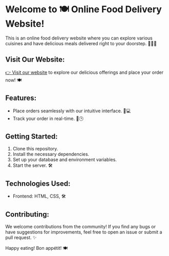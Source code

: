 # Welcome to 🍽️ Online Food Delivery Website! 

This is an online food delivery website where you can explore various cuisines and have delicious meals delivered right to your doorstep. 🍕🥗🍔

## Visit Our Website:

[👉 Visit our website](https://momina-sheikh-dev.github.io/online-food-delivery-website/) to explore our delicious offerings and place your order now! 🍽️

## Features:

- Place orders seamlessly with our intuitive interface. 📱💻
- Track your order in real-time. 🚚🕒

## Getting Started:

1. Clone this repository.
2. Install the necessary dependencies.
3. Set up your database and environment variables.
4. Start the server.  🛠️

## Technologies Used:

- Frontend: HTML, CSS, 🛠️

## Contributing:

We welcome contributions from the community! If you find any bugs or have suggestions for improvements, feel free to open an issue or submit a pull request. ✨


Happy eating! Bon appétit! 🍽️
